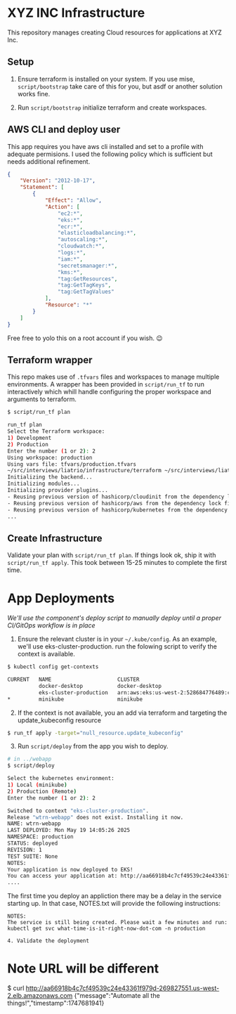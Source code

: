 # XYZ INC Infrastructure

This repository manages creating Cloud resources for applications at XYZ Inc.

## Setup

1. Ensure terraform is installed on your system. If you use mise, `script/bootstrap` take care of this for you, but asdf or another solution works fine.

2. Run `script/bootstrap` initialize terraform and create workspaces.

## AWS CLI and deploy user

This app requires you have aws cli installed and set to a profile with adequate permisions. I used the following policy which is sufficient but needs additional refinement.

```json
{
    "Version": "2012-10-17",
    "Statement": [
        {
            "Effect": "Allow",
            "Action": [
                "ec2:*",
                "eks:*",
                "ecr:*",
                "elasticloadbalancing:*",
                "autoscaling:*",
                "cloudwatch:*",
                "logs:*",
                "iam:*",
                "secretsmanager:*",
                "kms:*",
                "tag:GetResources",
                "tag:GetTagKeys",
                "tag:GetTagValues"
            ],
            "Resource": "*"
        }
    ]
}
```

Free free to yolo this on a root account if you wish. 😉



## Terraform wrapper

This repo makes use of `.tfvars` files and workspaces to manage multiple environments. A wrapper has been provided in `script/run_tf` to run interactively which whill handle configuring the proper workspace and arguments to terraform.

```bash
$ script/run_tf plan

run_tf plan                                                                                                                                                                                    13:48:01
Select the Terraform workspace:
1) Development
2) Production
Enter the number (1 or 2): 2
Using workspace: production
Using vars file: tfvars/production.tfvars
~/src/interviews/liatrio/infrastructure/terraform ~/src/interviews/liatrio/infrastructure
Initializing the backend...
Initializing modules...
Initializing provider plugins...
- Reusing previous version of hashicorp/cloudinit from the dependency lock file
- Reusing previous version of hashicorp/aws from the dependency lock file
- Reusing previous version of hashicorp/kubernetes from the dependency lock file
...

```

## Create Infrastructure

Validate your plan with `script/run_tf plan`. If things look ok, ship it with `script/run_tf apply`. This took between 15-25 minutes to complete the first time.


# App Deployments

_We'll use the component's deploy script to manually deploy until a proper CI/GitOps workflow is in place_

1. Ensure the relevant cluster is in your `~/.kube/config`. As an example, we'll use eks-cluster-production. run the folowing script to verify the context is available.

```bash
$ kubectl config get-contexts

CURRENT   NAME                     CLUSTER                                                             AUTHINFO                                                            NAMESPACE
          docker-desktop           docker-desktop                                                      docker-desktop
          eks-cluster-production   arn:aws:eks:us-west-2:528684776489:cluster/eks-cluster-production   arn:aws:eks:us-west-2:528684776489:cluster/eks-cluster-production
*         minikube                 minikube                                                            minikube                                                            default
```

2. If the context is not available, you an add via terraform and targeting the update_kubeconfig resource

```bash
$ run_tf apply -target="null_resource.update_kubeconfig"
```

3. Run `script/deploy` from the app you wish to deploy.

```bash
# in ../webapp
$ script/deploy

Select the kubernetes environment:
1) Local (minikube)
2) Production (Remote)
Enter the number (1 or 2): 2

Switched to context "eks-cluster-production".
Release "wtrn-webapp" does not exist. Installing it now.
NAME: wtrn-webapp
LAST DEPLOYED: Mon May 19 14:05:26 2025
NAMESPACE: production
STATUS: deployed
REVISION: 1
TEST SUITE: None
NOTES:
Your application is now deployed to EKS!
You can access your application at: http://aa66918b4c7cf49539c24e43361f979d-269827551.us-west-2.elb.amazonaws.com
....

```

The first time you deploy an appliction there may be a delay in the service starting up. In that case, NOTES.txt will provide the following instructions:

```
NOTES:
The service is still being created. Please wait a few minutes and run:
kubectl get svc what-time-is-it-right-now-dot-com -n production

4. Validate the deployment

```
# Note URL will be different
$ curl http://aa66918b4c7cf49539c24e43361f979d-269827551.us-west-2.elb.amazonaws.com
{"message":"Automate all the things!","timestamp":1747681941}
```
